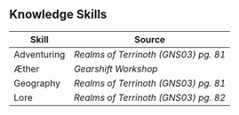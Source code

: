 ## Knowledge Skills

| Skill | Source |
| --- | --- |
| Adventuring | *Realms of Terrinoth (GNS03) pg. 81* |
| &AElig;ther | *Gearshift Workshop* |
| Geography | *Realms of Terrinoth (GNS03) pg. 81* |
| Lore | *Realms of Terrinoth (GNS03) pg. 82* |